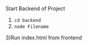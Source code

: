 Start Backend of Project
1) ``cd backend``
2) ``node Filename``

3)Run index.html from frontend 
   
